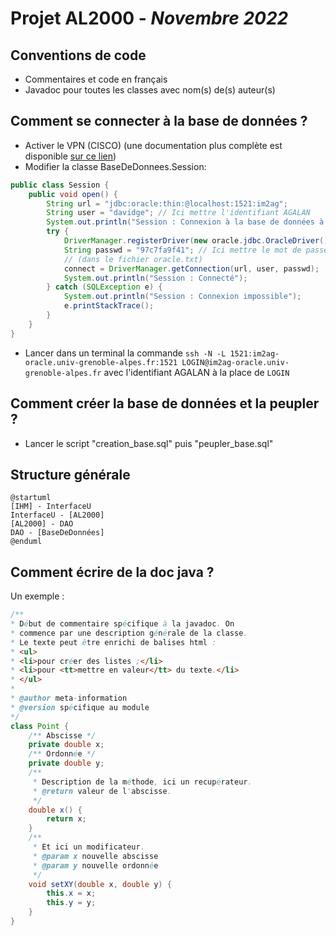 # Projet AL2000 - *Novembre 2022*
## Conventions de code
- Commentaires et code en français
- Javadoc pour toutes les classes avec nom(s) de(s) auteur(s)

## Comment se connecter à la base de données ?
- Activer le VPN (CISCO) (une documentation plus complète est disponible [sur ce lien](https://nomadisme.grenet.fr/installVPN.htm))
- Modifier la classe BaseDeDonnees.Session:
```java
public class Session {
    public void open() {
        String url = "jdbc:oracle:thin:@localhost:1521:im2ag";
        String user = "davidge"; // Ici mettre l'identifiant AGALAN
        System.out.println("Session : Connexion à la base de données à " + url + " par " + user);
        try {
            DriverManager.registerDriver(new oracle.jdbc.OracleDriver());
            String passwd = "97c7fa9f41"; // Ici mettre le mot de passe Oracle
            // (dans le fichier oracle.txt)
            connect = DriverManager.getConnection(url, user, passwd);
            System.out.println("Session : Connecté");
        } catch (SQLException e) {
            System.out.println("Session : Connexion impossible");
            e.printStackTrace();
        }
    }
}
```
- Lancer dans un terminal la commande `ssh -N -L 1521:im2ag-oracle.univ-grenoble-alpes.fr:1521 LOGIN@im2ag-oracle.univ-grenoble-alpes.fr` avec l'identifiant AGALAN à la place de `LOGIN`

## Comment créer la base de données et la peupler ?
- Lancer le script "creation_base.sql" puis "peupler_base.sql"

## Structure générale
```puml
@startuml
[IHM] - InterfaceU
InterfaceU - [AL2000]
[AL2000] - DAO
DAO - [BaseDeDonnées]
@enduml
```

## Comment écrire de la doc java ?
Un exemple :
```java
/**
* Début de commentaire spécifique à la javadoc. On
* commence par une description générale de la classe.
* Le texte peut être enrichi de balises html :
* <ul>
* <li>pour créer des listes ;</li>
* <li>pour <tt>mettre en valeur</tt> du texte.</li>
* </ul>
*
* @author meta-information
* @version spécifique au module
*/
class Point {
    /** Abscisse */
    private double x;
    /** Ordonnée */
    private double y;
    /**
     * Description de la méthode, ici un recupérateur.
     * @return valeur de l'abscisse.
     */
    double x() {
        return x;
    }
    /**
     * Et ici un modificateur.
     * @param x nouvelle abscisse
     * @param y nouvelle ordonnée
     */
    void setXY(double x, double y) {
        this.x = x;
        this.y = y;
    }
}
```
